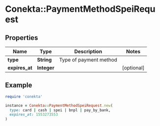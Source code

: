 # Conekta::PaymentMethodSpeiRequest

## Properties

| Name | Type | Description | Notes |
| ---- | ---- | ----------- | ----- |
| **type** | **String** | Type of payment method |  |
| **expires_at** | **Integer** |  | [optional] |

## Example

```ruby
require 'conekta'

instance = Conekta::PaymentMethodSpeiRequest.new(
  type: card | cash | spei | bnpl | pay_by_bank,
  expires_at: 1553273553
)
```

